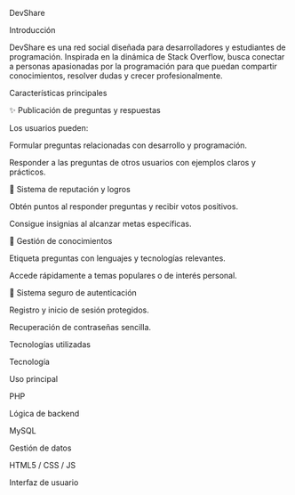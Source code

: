 DevShare



Introducción

DevShare es una red social diseñada para desarrolladores y estudiantes de programación. Inspirada en la dinámica de Stack Overflow, busca conectar a personas apasionadas por la programación para que puedan compartir conocimientos, resolver dudas y crecer profesionalmente.

Características principales

✨ Publicación de preguntas y respuestas

Los usuarios pueden:

Formular preguntas relacionadas con desarrollo y programación.

Responder a las preguntas de otros usuarios con ejemplos claros y prácticos.

🌟 Sistema de reputación y logros

Obtén puntos al responder preguntas y recibir votos positivos.

Consigue insignias al alcanzar metas específicas.

🔧 Gestión de conocimientos

Etiqueta preguntas con lenguajes y tecnologías relevantes.

Accede rápidamente a temas populares o de interés personal.

🔐 Sistema seguro de autenticación

Registro y inicio de sesión protegidos.

Recuperación de contraseñas sencilla.

Tecnologías utilizadas

Tecnología

Uso principal

PHP

Lógica de backend

MySQL

Gestión de datos

HTML5 / CSS / JS

Interfaz de usuario
